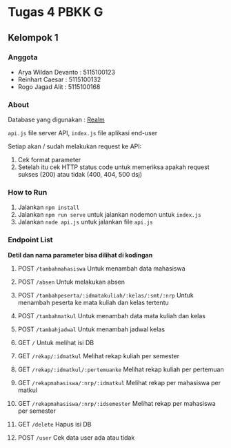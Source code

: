 # Tugas 4 PBKK G
## Kelompok 1

### Anggota
+ Arya Wildan Devanto : 5115100123
+ Reinhart Caesar : 5115100132
+ Rogo Jagad Alit : 5115100168

### About
Database yang digunakan : [Realm](https://realm.io/ "Realm.io")

`api.js` file server API, `index.js` file aplikasi end-user

Setiap akan / sudah melakukan request ke API:
1. Cek format parameter
2. Setelah itu cek HTTP status code untuk memeriksa apakah request sukses (200) atau tidak (400, 404, 500 dsj)

### How to Run
1. Jalankan `npm install`
2. Jalankan `npm run serve` untuk jalankan nodemon untuk `index.js`
3. Jalankan `node api.js` untuk jalankan file `api.js`

### Endpoint List

**Detil dan nama parameter bisa dilihat di kodingan**

1. POST `/tambahmahasiswa`
Untuk menambah data mahasiswa

2. POST `/absen`
Untuk melakukan absen

3. POST `/tambahpeserta/:idmatakuliah/:kelas/:smt/:nrp`
Untuk menambah peserta ke mata kuliah dan kelas tertentu

4. POST `/tambahmatkul`
Untuk menambah data mata kuliah dan kelas

5. POST `/tambahjadwal`
Untuk menambah jadwal kelas

6. GET `/`
Untuk melihat isi DB

7. GET `/rekap/:idmatkul`
Melihat rekap kuliah per semester

8. GET `/rekap/:idmatkul/:pertemuanke`
Melihat rekap kuliah per pertemuan

9. GET `/rekapmahasiswa/:nrp/:idmatkul`
Melihat rekap per mahasiswa per matkul

10. GET `/rekapmahasiswa/:nrp/:idsemester`
Melihat rekap per mahasiswa per semester

11. GET `/delete`
Hapus isi DB

12. POST `/user`
Cek data user ada atau tidak